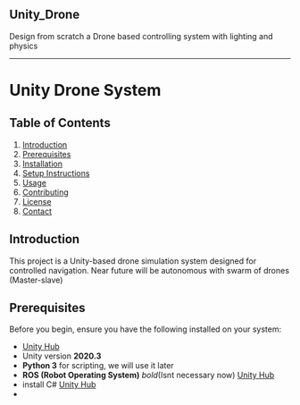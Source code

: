 ## Unity_Drone
Design from scratch a Drone based controlling system with lighting and physics 
_____________________________________________________________________________________________________________________________________________________________________


# Unity Drone System

## Table of Contents
1. [Introduction](#introduction)
2. [Prerequisites](#prerequisites)
3. [Installation](#installation)
4. [Setup Instructions](#setup-instructions)
5. [Usage](#usage)
6. [Contributing](#contributing)
7. [License](#license)
8. [Contact](#contact)

## Introduction
This project is a Unity-based drone simulation system designed for controlled navigation. Near future will be autonomous with swarm of drones (Master-slave)


## Prerequisites
Before you begin, ensure you have the following installed on your system:
- [Unity Hub]([https://unity.com/](https://unity.com/releases/editor/archive))
- Unity version **2020.3**
- **Python 3** for scripting, we will use it later
- **ROS (Robot Operating System)** *bold*(Isnt necessary now) [Unity Hub](https://wiki.ros.org/kinetic/Installation/Ubuntu)
- install C# [Unity Hub](https://www.w3schools.com/cs/cs_getstarted.php)
- 

